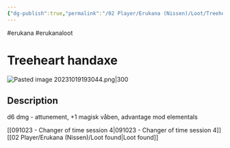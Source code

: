 ```yaml
---
{"dg-publish":true,"permalink":"/02 Player/Erukana (Nissen)/Loot/Treeheart handaxe/"}
---
```


#erukana #erukanaloot 

# Treeheart handaxe
![Pasted image 20231019193044.png|300](/img/user/10%20Attachments/Pasted%20image%2020231019193044.png)
## Description

d6 dmg - attunement, +1 magisk våben, advantage mod elementals

[[091023 - Changer of time session 4\|091023 - Changer of time session 4]]
[[02 Player/Erukana (Nissen)/Loot found\|Loot found]]